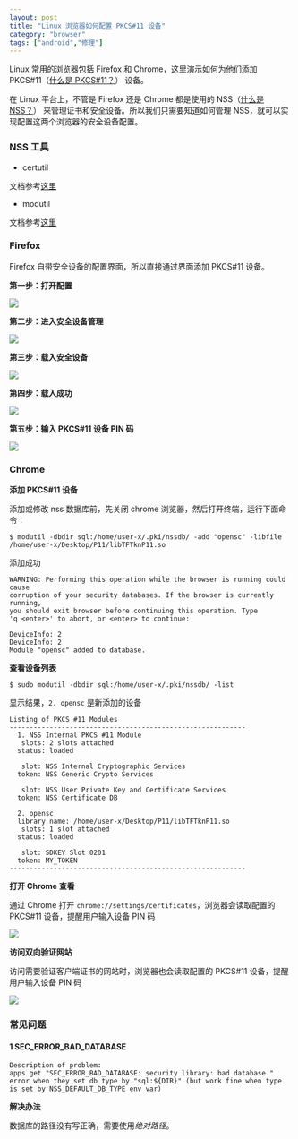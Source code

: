 ```yaml
---
layout: post
title: "Linux 浏览器如何配置 PKCS#11 设备"
category: "browser"
tags: ["android","修理"]
---
```


Linux 常用的浏览器包括 Firefox 和 Chrome，这里演示如何为他们添加 PKCS#11（[什么是 PKCS#11？](https://en.wikipedia.org/wiki/PKCS_11)） 设备。

在 Linux 平台上，不管是 Firefox 还是 Chrome 都是使用的 NSS（[什么是 NSS？](https://en.wikipedia.org/wiki/Network_Security_Services)） 来管理证书和安全设备。所以我们只需要知道如何管理 NSS，就可以实现配置这两个浏览器的安全设备配置。

<!-- more -->

### NSS 工具

* certutil

文档参考[这里](https://docs.microsoft.com/en-us/windows-server/administration/windows-commands/certutil)

* modutil

文档参考[这里](https://developer.mozilla.org/en-US/docs/Mozilla/Projects/NSS/Reference/NSS_tools_:_modutil)

### Firefox

Firefox 自带安全设备的配置界面，所以直接通过界面添加 PKCS#11 设备。

**第一步：打开配置**

![](/images/posts/nss/ff1.png)

**第二步：进入安全设备管理**

![](/images/posts/nss/ff2.jpg)

**第三步：载入安全设备**

![](/images/posts/nss/ff3.jpg)

**第四步：载入成功**

![](/images/posts/nss/ff4.jpg)

**第五步：输入 PKCS#11 设备 PIN 码**

![](/images/posts/nss/ff5.png)


### Chrome

**添加 PKCS#11 设备**

添加或修改 nss 数据库前，先关闭 chrome 浏览器，然后打开终端，运行下面命令：

```shell
$ modutil -dbdir sql:/home/user-x/.pki/nssdb/ -add "opensc" -libfile  /home/user-x/Desktop/P11/libTFTknP11.so
```
添加成功

```shell
WARNING: Performing this operation while the browser is running could cause
corruption of your security databases. If the browser is currently running,
you should exit browser before continuing this operation. Type 
'q <enter>' to abort, or <enter> to continue: 

DeviceInfo: 2
DeviceInfo: 2
Module "opensc" added to database.
```

**查看设备列表**

```shell
$ sudo modutil -dbdir sql:/home/user-x/.pki/nssdb/ -list
```

显示结果，`2. opensc` 是新添加的设备

```shell
Listing of PKCS #11 Modules
-----------------------------------------------------------
  1. NSS Internal PKCS #11 Module
   slots: 2 slots attached
  status: loaded

   slot: NSS Internal Cryptographic Services
  token: NSS Generic Crypto Services

   slot: NSS User Private Key and Certificate Services
  token: NSS Certificate DB

  2. opensc
  library name: /home/user-x/Desktop/P11/libTFTknP11.so
   slots: 1 slot attached
  status: loaded

   slot: SDKEY Slot 0201
  token: MY_TOKEN
-----------------------------------------------------------
```

**打开 Chrome 查看**

通过 Chrome 打开 `chrome://settings/certificates`，浏览器会读取配置的 PKCS#11 设备，提醒用户输入设备 PIN 码

![](/images/posts/nss/chrome1.jpg)

**访问双向验证网站**

访问需要验证客户端证书的网站时，浏览器也会读取配置的 PKCS#11 设备，提醒用户输入设备 PIN 码

![](/images/posts/nss/chrome2.jpg)

### 常见问题

#### 1 SEC_ERROR_BAD_DATABASE

```shell
Description of problem:
apps get "SEC_ERROR_BAD_DATABASE: security library: bad database." error when they set db type by "sql:${DIR}" (but work fine when type is set by NSS_DEFAULT_DB_TYPE env var)
```

**解决办法**

数据库的路径没有写正确，需要使用*绝对路径*。
